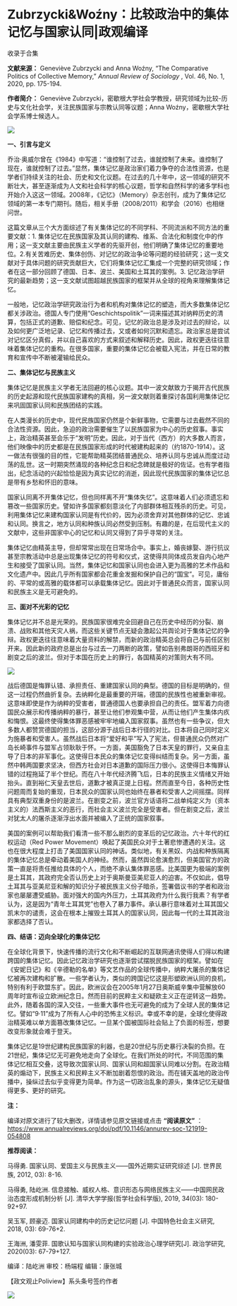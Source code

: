# Zubrzycki&Woźny：比较政治中的集体记忆与国家认同|政观编译


收录于合集

**文献来源：** Geneviève Zubrzycki and Anna Woźny, “The Comparative Politics of
Collective Memory,” _Annual Review of Sociology_ , Vol. 46, No. 1, 2020, pp.
175-194.

  

 **作者简介：** Geneviève Zubrzycki，密歇根大学社会学教授，研究领域为比较-历史与文化社会学，关注民族国家与宗教认同等议题；Anna
Woźny，密歇根大学社会学系博士候选人。

![](/images/247/2.jpeg)

  

  

 **一、引言与定义**

乔治·奥威尔曾在《1984》中写道：“谁控制了过去，谁就控制了未来。谁控制了现在，谁就控制了过去。”显然，集体记忆是政治家们着力争夺的合法性资源，也是学者们持续关注的社会、历史和文化议题。在过去的几十年中，这一领域的研究不断壮大，甚至逐渐成为人文和社会科学的核心议题，哲学和自然科学的诸多学科也开始介入这这一领域。2008年，《记忆》（Memory）杂志创刊，成为了集体记忆领域的第一本专门期刊。随后，相关手册（2008/2011）和学会（2016）也相继问世。

  

这篇文章从三个大方面综述了有关集体记忆的不同学科、不同流派和不同方法的重要文献：1.
集体记忆在民族国家及其认同的建构、维系、合法化和制度化中的作用；这一支文献主要由民族主义学者的先驱开创，他们明确了集体记忆的重要地位。2.有关苦难历史、集体创伤、对记忆的政治争论等问题的经验研究；这一支文献对于具体问题的研究贡献巨大，它们将集体记忆汇集成一个完整的研究领域；作者在这一部分回顾了德国、日本、波兰、美国和土耳其的案例。3.
记忆政治学研究的最新趋势；这一支文献试图超越民族国家的框架并从全球的视角来理解集体记忆。

  

一般地，记忆政治学研究政治行为者和机构对集体记忆的塑造，而大多数集体记忆都关涉政治。德国人专门使用“Geschichtspolitik”一词来描述其对纳粹历史的清算，包括正式的道歉、赔偿和纪念。可见，记忆的政治总是涉及对过去的辩论，以及如何更广泛地记录、记忆和传播过去，又或者如何沉默和遗忘。政治家总是尝试对记忆区分真假，并以自己喜欢的方式来叙述和解释历史。因此，政权更迭往往意味着集体记忆的重构。在很多国家，重要的集体记忆会被载入宪法，并在日常的教育和宣传中不断被灌输给民众。

  

 **二、集体记忆与民族主义**

集体记忆是民族主义学者无法回避的核心议题。其中一波文献致力于揭开古代民族的历史起源和现代民族国家建构的真相，另一波文献则着重探讨各国利用集体记忆来巩固国家认同和民族团结的实践。

  

在人类漫长的历史中，现代民族国家仍然是个新鲜事物，它需要与过去截然不同的合法性资源。因此，急迫的政治需要催生了以民族国家为中心的历史叙事。事实上，政治精英甚至会乐于“发明”历史。因此，对于当代（西方）的大多数人而言，他们映像中的历史都是在民族国家形成的时代被建构起来的（约1870-1914）。这一做法有很强的目的性，它能帮助精英团结普通民众、培养认同与忠诚从而度过动荡的乱世。这一时期突然涌现的各种纪念日和纪念碑就是极好的佐证。也有学者指出，纪念活动的兴起恰恰是因为真实记忆的消逝，因此现代民族国家的集体记忆总是带有乡愁和怀旧的意味。

  

国家认同离不开集体记忆，但也同样离不开“集体失忆”。这意味着人们必须遗忘和篡改一些国家历史。譬如许多国家都刻意淡化了内部群体相互残杀的历史。可见，利用集体记忆来建构国家认同是有代价的，因为必须舍弃对其他群体的记忆、忠诚和认同。换言之，地方认同和种族认同必然受到压制。有趣的是，在后现代主义的文献中，这些非国家中心的记忆和认同又得到了异乎寻常的关注。

  

集体记忆由精英主导，但却常常出现在日常场合中。事实上，婚丧嫁娶、游行抗议甚至宗教活动中总是出现集体记忆的符号和仪式，这使得共同体成员发自内心地产生和接受了国家认同。当然，集体记忆和国家认同也会进入更为高雅的艺术作品和文化遗产中。因此几乎所有国家都会花重金发掘和保护自己的“国宝”。可见，庸俗的、平常的或高雅的载体都可以承载集体记忆。因此对于普通民众而言，国家认同和民族主义是无可避免的。

  

 **三、面对不光彩的记忆**

集体记忆并不总是光荣的。民族国家很难完全回避自己在历史中经历的分裂、崩溃、战败和其他天灾人祸，而这些关键节点无疑会激起公共舆论对于集体记忆的争辩。政权更迭往往意味着大量资料的解禁，而新的政治精英总会将自己与前任区别开来。因此新的政府总是出台与过去一刀两断的政策，譬如告别弗朗哥的西班牙和剧变之后的波兰。但对于本国在历史上的罪行，各国精英的对策则大有不同。

![](/images/247/3.png)

战后德国是悔罪认错、承担责任、重建国家认同的典型。德国的目标是明确的，但这一过程仍然曲折复杂。去纳粹化是最重要的开端，德国的民族性也被重新审视。这意味即使是作为纳粹的受害者，普通德国人也要承担自己的责任。盟军着力向德国民众展示和传播纳粹的暴行，甚至让他们参观集中营，从而让他们产生集体内疚和悔恨。这最终使得集体罪恶感被牢牢地编入国家叙事。虽然也有一些争议，但大多数人都赞赏德国的担当，这部分源于战后日本行径的对比。日本将自己同时定义为施暴者和受害人。虽然战后日本将“爱好和平”写入了宪法，但普通民众仍然对广岛长崎事件与盟军占领耿耿于怀。一方面，美国豁免了日本天皇的罪行，又亲自主导了日本的非军事化。这使得日本民众的集体记忆变得纠结而复杂。另一方面，虽然中韩两国要求坚决，但西方社会对日本道歉的国际压力很小。这使得日本悔罪认错的过程拖延了半个世纪。而在八十年代经济腾飞后，日本的民族主义情绪又开始抬头。直到裕仁天皇去世后，道歉才被真正提上日程。然而直至今日，各种历史性问题周而复始的重现，日本民众的国家认同也始终在暴者和受害人之间摇摆。同样具有典型双重身份的是波兰。在剧变之前，波兰官方话语将二战单纯定义为（资本主义的）法西斯主义的恶行，而社会主义波兰完全是受害者。但在剧变之后，波兰对犹太人的屠杀逐渐浮出水面并被编入了正统的国家叙事。

  

美国的案例可以帮助我们看清一些不那么剧烈的变革后的记忆政治。六十年代的红权运动（Red Power
Movement）唤起了美国民众对于土著悲惨遭遇的关注。这也在很大程度上打击了美国国家认同的神话。类似地，有关黑奴、内战和种族隔离的集体记忆总是牵动着美国人的神经。然而，虽然舆论愈演愈烈，但美国官方的政策一直是将责任推给具体的个人，而绝不承认集体罪恶感。比美国更为极端的案例是土耳其，其政府完全否认历史上对于奥斯曼亚美尼亚人的迫害。不仅如此，倡导土耳其与亚美尼亚和解的知识分子被民族主义份子暗杀，签署倡议书的学者和政治家也屡屡遭受威胁。面对强大的国内外压力，土耳其政府为什么我行我素？有学者认为，这是因为“青年土耳其党”也卷入了暴力事件。承认暴行意味着对土耳其国父凯末尔的谴责，这会在根本上摧毁土耳其人的国家认同，因此每一代的土耳其政治家都选择了否认。

  

 **四、结语：迈向全球化的集体记忆**

在全球化背景下，快速传播的流行文化和不断崛起的互联网通讯使得人们得以构建跨国的集体记忆。因此记忆政治学研究也逐渐尝试摆脱民族国家的框架。譬如在《安妮日记》和《辛德勒的名单》等文艺作品的全球传播中，纳粹大屠杀的集体记忆被再次建构和扩散。一些学者认为，类似的跨国记忆这是形塑欧洲认同的良机，特别有利于欧盟东扩。因此，欧洲议会在2005年1月27日奥斯威辛集中营解放60周年时宣布设立欧洲纪念日。然而目前的民粹主义和疑欧主义正在逆转这一趋势。此外，随着各国的深入交往，一些重大事件也无可避免的成为了全球人民的集体记忆。譬如“9·11”成为了所有人心中的恐怖主义标识。幸或不幸的是，全球化使得政治精英难以单方面篡改集体记忆。一旦某个国被国际社会贴上了负面的标签，想要改变形象就会难于登天。

  

集体记忆是19世纪建构民族国家的利器，也是20世纪与历史暴行决裂的负担。在21世纪，集体记忆无可避免地走向了全球化。在我们所处的时代，不同范围的集体记忆相互交叠，这导致次国家认同、国家认同和超国家认同难以分割。在政治精英的煽动下，民族主义和民粹主义不断加剧着怨恨的政治。而在铺天盖地的政治传播中，操纵过去似乎变得更为简单。作为这一切政治乱象的源头，集体记忆无疑值得更多、更好的研究。

  

 **注：**

  

编译对原文进行了较大删改，详情请参见原文链接或点击 **“阅读原文”**
：https://www.annualreviews.org/doi/pdf/10.1146/annurev-soc-121919-054808

  

 **推荐阅读：**

  

马得勇. 国家认同、爱国主义与民族主义——国外近期实证研究综述 [J]. 世界民族, 2012, 03): 8-16.  

  

马得勇, 陆屹洲. 信息接触、威权人格、意识形态与网络民族主义——中国网民政治态度形成机制分析 [J]. 清华大学学报(哲学社会科学版), 2019,
34(03): 180-92+97.

  

吴玉军, 顾豪迈. 国家认同建构中的历史记忆问题 [J]. 中国特色社会主义研究, 2018, 03): 69-76+2.

  

王海洲, 潘雯菲. 国歌认知与国家认同构建的实验政治心理学研究[J]. 政治学研究, 2020(03): 67-79+127.

  

编译：陆屹洲 审校：杨端程 编辑：康张城

【政文观止Poliview】系头条号签约作者

  

![](/images/247/4.jpeg)

  

